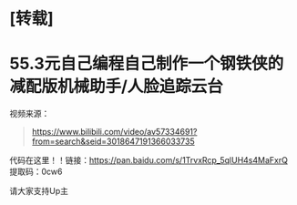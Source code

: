 # [转载]
# 55.3元自己编程自己制作一个钢铁侠的减配版机械助手/人脸追踪云台
视频来源：  
>https://www.bilibili.com/video/av57334691?from=search&seid=3018647191366033735  

代码在这里！！链接：https://pan.baidu.com/s/1TrvxRcp_5qlUH4s4MaFxrQ 提取码：0cw6   

请大家支持Up主

